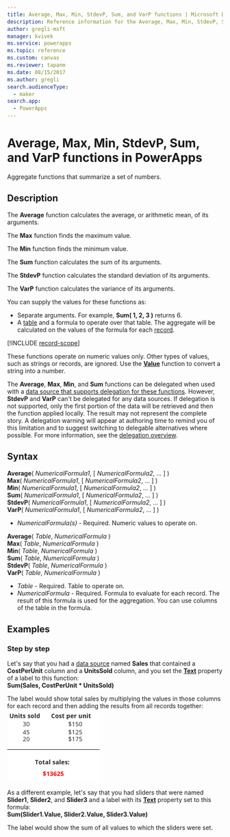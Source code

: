 ```yaml
---
title: Average, Max, Min, StdevP, Sum, and VarP functions | Microsoft Docs
description: Reference information for the Average, Max, Min, StdevP, Sum, and VarP functions in Power Apps, including syntax and examples
author: gregli-msft
manager: kvivek
ms.service: powerapps
ms.topic: reference
ms.custom: canvas
ms.reviewer: tapanm
ms.date: 08/15/2017
ms.author: gregli
search.audienceType: 
  - maker
search.app: 
  - PowerApps
---
```

# Average, Max, Min, StdevP, Sum, and VarP functions in PowerApps
Aggregate functions that summarize a set of numbers.

## Description
The **Average** function calculates the average, or arithmetic mean, of its arguments.

The **Max** function finds the maximum value.

The **Min** function finds the minimum value.

The **Sum** function calculates the sum of its arguments.

The **StdevP** function calculates the standard deviation of its arguments.

The **VarP** function calculates the variance of its arguments.

You can supply the values for these functions as:

* Separate arguments. For example, **Sum( 1, 2, 3 )** returns 6.
* A [table](../working-with-tables.md) and a formula to operate over that table.  The aggregate will be calculated on the values of the formula for each [record](../working-with-tables.md#records).  

[!INCLUDE [record-scope](../../../includes/record-scope.md)]

These functions operate on numeric values only. Other types of values, such as strings or records, are ignored. Use the **[Value](function-value.md)** function to convert a string into a number.

The **Average**, **Max**, **Min**, and **Sum** functions can be delegated when used with a [data source that supports delegation for these functions](../delegation-list.md).  However, **StdevP** and **VarP** can't be delegated for any data sources.  If delegation is not supported, only the first portion of the data will be retrieved and then the function applied locally.  The result may not represent the complete story.  A delegation warning will appear at authoring time to remind you of this limitation and to suggest switching to delegable alternatives where possible. For more information, see the [delegation overview](../delegation-overview.md).

## Syntax
**Average**( *NumericalFormula1*, [ *NumericalFormula2*, ... ] )<br>**Max**( *NumericalFormula1*, [ *NumericalFormula2*, ... ] )<br>**Min**( *NumericalFormula1*, [ *NumericalFormula2*, ... ] )<br>**Sum**( *NumericalFormula1*, [ *NumericalFormula2*, ... ] )<br>**StdevP**( *NumericalFormula1*, [ *NumericalFormula2*, ... ] )<br>**VarP**( *NumericalFormula1*, [ *NumericalFormula2*, ... ] )

* *NumericalFormula(s)* - Required.  Numeric values to operate on.

**Average**( *Table*, *NumericalFormula* )<br>**Max**( *Table*, *NumericalFormula* )<br>**Min**( *Table*, *NumericalFormula* )<br>**Sum**( *Table*, *NumericalFormula* )<br>**StdevP**( *Table*, *NumericalFormula* )<br>**VarP**( *Table*, *NumericalFormula* )

* *Table* - Required.  Table to operate on.
* *NumericalFormula* - Required. Formula to evaluate for each record. The result of this formula is used for the aggregation. You can use columns of the table in the formula.

## Examples
### Step by step
Let's say that you had a [data source](../working-with-data-sources.md) named **Sales** that contained a **CostPerUnit** column and a **UnitsSold** column, and you set the **[Text](../controls/properties-core.md)** property of a label to this function:<br>
**Sum(Sales, CostPerUnit * UnitsSold)**

The label would show total sales by multiplying the values in those columns for each record and then adding the results from all records together:<br>![Calculate total sales from units sold and cost per unit](./media/function-aggregates/total-sales.png)

As a different example, let's say that you had sliders that were named **Slider1**, **Slider2**, and **Slider3** and a label with its **[Text](../controls/properties-core.md)** property set to this formula:<br>
**Sum(Slider1.Value, Slider2.Value, Slider3.Value)**

The label would show the sum of all values to which the sliders were set.


